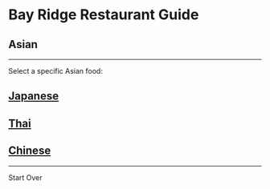 # Bay Ridge Restaurant Guide
## Asian
---
Select a specific Asian food:
## [Japanese](japanese.md)
## [Thai](thai.md)
## [Chinese](chinese.md)
---
Start Over